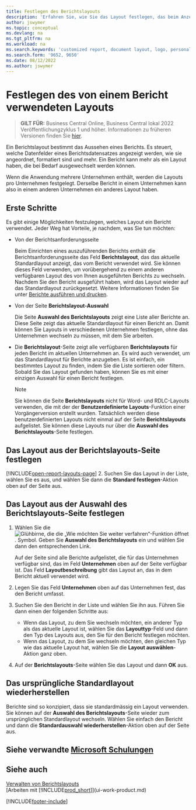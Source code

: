 ```yaml
---
title: Festlegen des Berichtslayouts
description: 'Erfahren Sie, wie Sie das Layout festlegen, das beim Anzeigen und Drucken eines Berichts verwendet wird.'
author: jswymer
ms.topic: conceptual
ms.devlang: na
ms.tgt_pltfrm: na
ms.workload: na
ms.search.keywords: 'customized report, document layout, logo, personalize'
ms.search.form: '9652, 9650'
ms.date: 08/12/2022
ms.author: jswymer
---
```

# <a name="setting-the-layout-used-by-a-report"></a><a name="setting-the-layout-used-by-a-report"></a>Festlegen des von einem Bericht verwendeten Layouts

> **GILT FÜR:** Business Central Online, Business Central lokal 2022 Veröffentlichungzyklus 1 und höher. Informationen zu früheren Versionen finden Sie [hier](ui-how-change-layout-currently-used-report.md).

Ein Berichtslayout bestimmt das Aussehen eines Berichts. Es steuert, welche Datenfelder eines Berichtsdatensatzes angezeigt werden, wie sie angeordnet, formatiert sind und mehr. Ein Bericht kann mehr als ein Layout haben, die bei Bedarf ausgewechselt werden können.

Wenn die Anwendung mehrere Unternehmen enthält, werden die Layouts pro Unternehmen festgelegt. Derselbe Bericht in einem Unternehmen kann also in einem anderen Unternehmen ein anderes Layout haben.

## <a name="get-started"></a><a name="get-started"></a>Erste Schritte

Es gibt einige Möglichkeiten festzulegen, welches Layout ein Bericht verwendet. Jeder Weg hat Vorteile, je nachdem, was Sie tun möchten: 

- Von der Berichtsanforderungsseite

  Beim Einrichten eines auszuführenden Berichts enthält die Berichtsanforderungsseite das Feld **Berichtslayout**, das das aktuelle Standardlayout anzeigt, das vom Bericht verwendet wird. Sie können dieses Feld verwenden, um vorübergehend zu einem anderen verfügbaren Layout des von Ihnen ausgeführten Berichts zu wechseln. Nachdem Sie den Bericht ausgeführt haben, wird das Layout wieder auf das Standardlayout zurückgesetzt. Weitere Informationen finden Sie unter [Berichte ausführen und drucken](ui-work-report.md#switching-the-report-layout).

- Von der Seite **Berichtslayout-Auswahl**

  Die Seite **Auswahl des Berichtslayouts** zeigt eine Liste aller Berichte an. Diese Seite zeigt das aktuelle Standardlayout für einen Bericht an. Damit können Sie Layouts in verschiedenen Unternehmen festlegen, ohne das Unternehmen wechseln zu müssen, mit dem Sie arbeiten.

- Die **Berichtslayout**-Seite zeigt alle verfügbaren **Berichtslayouts** für jeden Bericht im aktuellen Unternehmen an. Es wird auch verwendet, um das Standardlayout für Berichte anzugeben. Es ist einfach, ein bestimmtes Layout zu finden, indem Sie die Liste sortieren oder filtern. Sobald Sie das Layout gefunden haben, können Sie es mit einer einzigen Auswahl für einen Bericht festlegen.

  > [!NOTE]
  > Sie können die Seite **Berichtslayouts** nicht für Word- und RDLC-Layouts verwenden, die mit der der **Benutzerdefinierte Layouts**-Funktion einer Vorgängerversion erstellt wurden. Tatsächlich werden diese benutzerdefinierten Layouts nicht einmal auf der Seite **Berichtslayouts** aufgelistet. Sie können diese Layouts nur über die **Auswahl des Berichtslayouts**-Seite festlegen.

## <a name="set-the-layout-from-the-report-layouts-page"></a><a name="set-the-layout-from-the-report-layouts-page"></a>Das Layout aus der Berichtslayouts-Seite festlegen

[!INCLUDE[open-report-layouts-page](includes/open-report-layouts-page.md)]
2. Suchen Sie das Layout in der Liste, wählen Sie es aus, und wählen Sie dann die **Standard festlegen**-Aktion oben auf der Seite aus.

## <a name="set-the-layout-from-report-layout-selection-page"></a><a name="set-the-layout-from-report-layout-selection-page"></a>Das Layout aus der Auswahl des Berichtslayouts-Seite festlegen

1. Wählen Sie die ![Glühbirne, die die „Wie möchten Sie weiter verfahren“-Funktion öffnet](media/ui-search/search_small.png "Wie möchten Sie weiter verfahren?"). Symbol. Geben Sie **Auswahl des Berichtslayouts** ein und wählen Sie dann den entsprechenden Link.
  
   Auf der Seite sind alle Berichte aufgelistet, die für das Unternehmen verfügbar sind, das im Feld **Unternehmen** oben auf der Seite verfügbar ist. Das Feld **Layoutbeschreibung** gibt das Layout an, das in dem Bericht aktuell verwendet wird.
2. Legen Sie das Feld **Unternehmen** oben auf das Unternehmen fest, das den Bericht umfasst.
3. Suchen Sie den Bericht in der Liste und wählen Sie ihn aus. Führen Sie dann einen der folgenden Schritte aus:

   - Wenn das Layout, zu dem Sie wechseln möchten, ein anderer Typ als das aktuelle Layout ist, wählen Sie das **Layouttyp**-Feld und dann den Typ des Layouts aus, den Sie für den Bericht festlegen möchten. 
   - Wenn das Layout, zu dem Sie wechseln möchten, den gleichen Typ wie das aktuelle Layout hat, wählen Sie die **Layout auswählen**-Aktion ganz oben.

4. Auf der **Berichtslayouts**-Seite wählen Sie das Layout und dann **OK** aus.

## <a name="revert-to-the-original-default-layout"></a><a name="revert-to-the-original-default-layout"></a>Das ursprüngliche Standardlayout wiederherstellen

Berichte sind so konzipiert, dass sie standardmässig ein Layout verwenden. Sie können auf der **Auswahl des Berichtslayouts**-Seite wieder zum ursprünglichen Standardlayout wechseln. Wählen Sie einfach den Bericht und dann die **Standardauswahl wiederherstellen**-Aktion oben auf der Seite aus.

## <a name="see-related-microsoft-training"></a><a name="see-related-microsoft-training"></a>Siehe verwandte [Microsoft Schulungen](/training/modules/change-documents-dynamics-365-business-central/index)

## <a name="see-also"></a><a name="see-also"></a>Siehe auch

[Verwalten von Berichtslayouts](ui-manage-report-layouts.md)  
[Arbeiten mit [!INCLUDE[prod_short](includes/prod_short.md)]](ui-work-product.md)

[!INCLUDE[footer-include](includes/footer-banner.md)]
